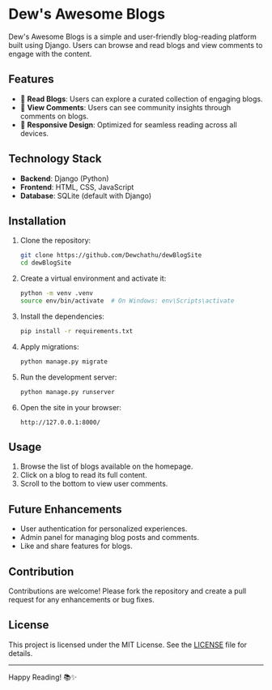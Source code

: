 # Dew's Awesome Blogs  

Dew's Awesome Blogs is a simple and user-friendly blog-reading platform built using Django. Users can browse and read blogs and view comments to engage with the content.  

## Features  
- 📖 **Read Blogs**: Users can explore a curated collection of engaging blogs.  
- 💬 **View Comments**: Users can see community insights through comments on blogs.  
- 🎨 **Responsive Design**: Optimized for seamless reading across all devices.  

## Technology Stack  
- **Backend**: Django (Python)  
- **Frontend**: HTML, CSS, JavaScript  
- **Database**: SQLite (default with Django)  

## Installation  

1. Clone the repository:  
   ```bash
   git clone https://github.com/Dewchathu/dewBlogSite
   cd dewBlogSite


2. Create a virtual environment and activate it:  
   ```bash
   python -m venv .venv  
   source env/bin/activate  # On Windows: env\Scripts\activate
   ```  

3. Install the dependencies:  
   ```bash
   pip install -r requirements.txt
   ```  

4. Apply migrations:  
   ```bash
   python manage.py migrate
   ```  

5. Run the development server:  
   ```bash
   python manage.py runserver
   ```  

6. Open the site in your browser:  
   ```plaintext
   http://127.0.0.1:8000/
   ```  

## Usage  
1. Browse the list of blogs available on the homepage.  
2. Click on a blog to read its full content.  
3. Scroll to the bottom to view user comments.  

## Future Enhancements  
- User authentication for personalized experiences.  
- Admin panel for managing blog posts and comments.  
- Like and share features for blogs.  

## Contribution  
Contributions are welcome! Please fork the repository and create a pull request for any enhancements or bug fixes.  

## License  
This project is licensed under the MIT License. See the [LICENSE](LICENSE) file for details.  

---  

Happy Reading! 📚✨  
```

